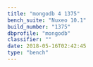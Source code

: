 ```yaml
---
title: "mongodb 4 1375"
bench_suite: "Nuxeo 10.1"
build_number: "1375"
dbprofile: "mongodb"
classifier: ""
date: 2018-05-16T02:42:45
type: "bench"
---
```

